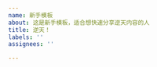 ```yaml
---
name: 新手模板
about: 这是新手模板，适合想快速分享逆天内容的人
title: 逆天！
labels: ''
assignees: ''

---
```


<!-- 可以插入图片，尽量详尽 -->

<!-- 描述一下哪里好笑，便于他人理解 -->

<!-- 别忘了修改标题o~ -->
